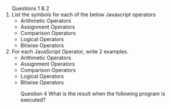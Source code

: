 <ol> 
Questions 1 & 2
<li>List the symbols for each of the below Javascript operators
<ul>
<li>Arithmetic Operators
<!--- +, -, *, /, %, **, ++, --, ---> </li>

<li> Assignment Operators 
<!--- =, +=, *=, -=, /= ---></li>
<li> Comparison Operators
<!-- <, >, >=, <=, !=, !==, ==, === --></li>
<li> Logical Operators
<!--- &&, ||, ! --></li>
<li>Bitwise Operators
<!--- &, |, ^, ~, <<, >>, >>>  --> </li>
</ul>
<li> For each JavaScript Operator, write 2 examples.
<ul> 
<li>Arithmetic Operators 
<!--
let a = 100; <br>
let b = 45; <br>
let sum = a + b; <br>
console.log(sum); <br>
<br><br>let difference = a - b; <br>
console.log(difference) --->
</li>
<li>Assignment Operators 
<!---
* += f()<br>
* *= f()
--->
</li>
<li>Comparison Operators 
<!---
let d = -34; <br>
console.log(d > 10); <br>
let cash = 2000; <br>
let expenses = '2000'; <br>
console.log(cash == expenses); <br>
console.log(cash === expenses); <br>
console.log(true == 0); --->
</li>
<li>Logical Operators 
<!--
let nationality = 'Nigerian'; <br>
(myAge >= 18 && nationality === 'Nigerian') ? console.log('Eligible to Vote') : console.log('Not Eligible to Vote'); <br>
let WAEC = 'PASS'; <br>
let NECO = 'PASS'; <br>
(WAEC === 'PASS' || NECO === 'PASS') ? console.log('Admitted') : console.log('Not Admitted'); <br> -->
</li>
<li>Bitwise Operators 
<!--- x ^ f <br>
x | f -->
</li>

Question 4 What is the result when the following program is executed?
<!--- 1, 8, 15 -->